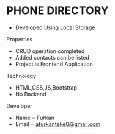 # PHONE DIRECTORY
- Developed Using Local Storage

Properties
- CRUD operation completed
- Added contacts can be listed
- Project is Frontend Application

Technology
- HTML,CSS,JS,Bootstrap
- No Backend

Developer
- Name = Furkan
- Email = afurkanteke0@gmail.com 
